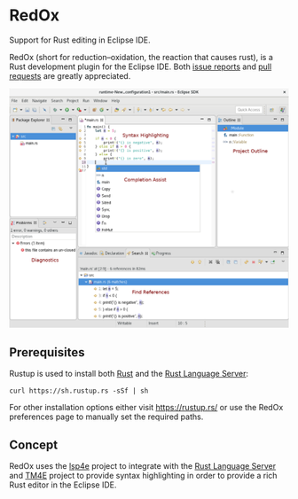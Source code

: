 # RedOx
Support for Rust editing in Eclipse IDE.

RedOx (short for reduction–oxidation, the reaction that causes rust), is a Rust development plugin for the Eclipse IDE. Both [issue reports](https://github.com/LucasBullen/redOx/issues) and [pull requests](https://github.com/LucasBullen/redOx/pulls) are greatly appreciated.

![Screenshot](images/editorOverview.png "Screenshot of RedOx editor")

## Prerequisites

Rustup is used to install both [Rust](https://www.rust-lang.org/en-US/) and the [Rust Language Server](https://github.com/rust-lang-nursery/rls):
```
curl https://sh.rustup.rs -sSf | sh
```
For other installation options either visit https://rustup.rs/ or use the RedOx preferences page to manually set the required paths.

## Concept

RedOx uses the [lsp4e](https://projects.eclipse.org/projects/technology.lsp4e) project to integrate with the [Rust Language Server](https://github.com/rust-lang-nursery/rls) and [TM4E](https://projects.eclipse.org/projects/technology.tm4e) project to provide syntax highlighting in order to provide a rich Rust editor in the Eclipse IDE.